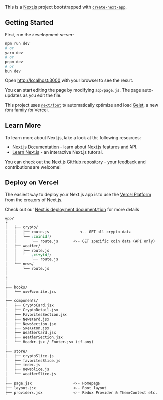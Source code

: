 This is a [Next.js](https://nextjs.org) project bootstrapped with [`create-next-app`](https://github.com/vercel/next.js/tree/canary/packages/create-next-app).

## Getting Started

First, run the development server:

```bash
npm run dev
# or
yarn dev
# or
pnpm dev
# or
bun dev
```

Open [http://localhost:3000](http://localhost:3000) with your browser to see the result.

You can start editing the page by modifying `app/page.js`. The page auto-updates as you edit the file.

This project uses [`next/font`](https://nextjs.org/docs/app/building-your-application/optimizing/fonts) to automatically optimize and load [Geist](https://vercel.com/font), a new font family for Vercel.

## Learn More

To learn more about Next.js, take a look at the following resources:

- [Next.js Documentation](https://nextjs.org/docs) - learn about Next.js features and API.
- [Learn Next.js](https://nextjs.org/learn) - an interactive Next.js tutorial.

You can check out [the Next.js GitHub repository](https://github.com/vercel/next.js) - your feedback and contributions are welcome!

## Deploy on Vercel

The easiest way to deploy your Next.js app is to use the [Vercel Platform](https://vercel.com/new?utm_medium=default-template&filter=next.js&utm_source=create-next-app&utm_campaign=create-next-app-readme) from the creators of Next.js.

Check out our [Next.js deployment documentation](https://nextjs.org/docs/app/building-your-application/deploying) for more details



``` readme.md
app/
├
│   ├── crypto/
│   │   ├── route.js              <-- GET all crypto data
│   │   └── [coinid]/
│   │       └── route.js       <-- GET specific coin data (API only)
│   ├── weather/
│   │   ├── route.js
│   │   └── [cityid]/
│   │       └── route.js
│   └── news/
│       └── route.js
│
├ 
│
├── hooks/
│   └── useFavorite.jsx
│
├── components/
│   ├── CryptoCard.jsx
│   ├── CryptoDetail.jsx
│   ├── FavoritesSection.jsx
│   ├── NewsCard.jsx
│   ├── NewsSection.jsx
│   ├── Skeleton.jsx
│   ├── WeatherCard.jsx
│   ├── WeatherSection.jsx
│   └── Header.jsx / Footer.jsx (if any)
│
├── store/
│   ├── cryptoSlice.js
│   ├── favoritesSlice.js
│   ├── index.js
│   ├── newsSlice.js
│   └── weatherSlice.js
│
├── page.jsx                   <-- Homepage
├── layout.jsx                 <-- Root layout
├── providers.jsx              <-- Redux Provider & ThemeContext etc.
```